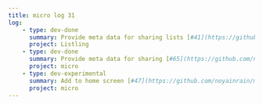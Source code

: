 ```yaml
---
title: micro log 31
log:
    - type: dev-done
      summary: Provide meta data for sharing lists [#41](https://github.com/noyainrain/listling/issues/41)
      project: Listling
    - type: dev-done
      summary: Provide meta data for sharing [#65](https://github.com/noyainrain/micro/issues/65)
      project: micro
    - type: dev-experimental
      summary: Add to home screen [#47](https://github.com/noyainrain/micro/issues/47)
      project: micro
---
```

